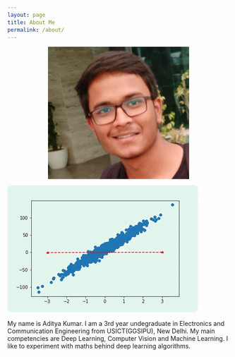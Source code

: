 ```yaml
---
layout: page
title: About Me
permalink: /about/
---
```

<p align="center">
  <img align="center" src="https://raw.githubusercontent.com/adityak2920/aiblog/master/images/p2.png" width="320" height="300"> 
</p>
<img src = "https://raw.githubusercontent.com/adityak2920/aiblog/master/linear.gif">

My name is Aditya Kumar. I am a 3rd year undegraduate in Electronics and Communication Engineering from USICT(GGSIPU), New Delhi. My main competencies are Deep Learning, Computer Vision and Machine Learning. I like to experiment with maths behind deep learning algorithms.
